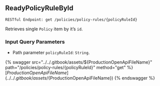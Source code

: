 
## ReadyPolicyRuleById
`RESTful Endpoint: get /policies/policy-rules/{policyRuleId}`

Retrieves single `Policy` item by it’s `id`.

### Input Query Parameters
* Path parameter `policyRuleId`: `String`.  
  


{% swagger src="../../.gitbook/assets/${ProductionOpenApiFileName}" path="/policies/policy-rules/{policyRuleId}" method="get" %}
[${ProductionOpenApiFileName}](../../.gitbook/assets/${ProductionOpenApiFileName})
{% endswagger %}
